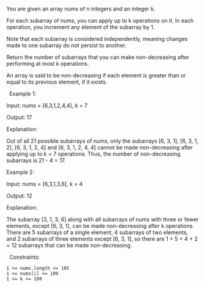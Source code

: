 You are given an array nums of n integers and an integer k.

For each subarray of nums, you can apply up to k operations on it. In each operation, you increment any element of the subarray by 1.

Note that each subarray is considered independently, meaning changes made to one subarray do not persist to another.

Return the number of subarrays that you can make non-decreasing ​​​​​after performing at most k operations.

An array is said to be non-decreasing if each element is greater than or equal to its previous element, if it exists.

 
Example 1:


Input: nums = [6,3,1,2,4,4], k = 7

Output: 17

Explanation:

Out of all 21 possible subarrays of nums, only the subarrays [6, 3, 1], [6, 3, 1, 2], [6, 3, 1, 2, 4] and [6, 3, 1, 2, 4, 4] cannot be made non-decreasing after applying up to k = 7 operations. Thus, the number of non-decreasing subarrays is 21 - 4 = 17.


Example 2:


Input: nums = [6,3,1,3,6], k = 4

Output: 12

Explanation:

The subarray [3, 1, 3, 6] along with all subarrays of nums with three or fewer elements, except [6, 3, 1], can be made non-decreasing after k operations. There are 5 subarrays of a single element, 4 subarrays of two elements, and 2 subarrays of three elements except [6, 3, 1], so there are 1 + 5 + 4 + 2 = 12 subarrays that can be made non-decreasing.


 
Constraints:


	1 <= nums.length <= 105
	1 <= nums[i] <= 109
	1 <= k <= 109

